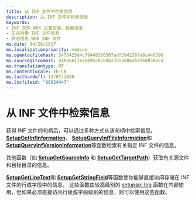 ```yaml
---
title: 从 INF 文件中检索信息
description: 从 INF 文件中检索信息
keywords:
- INF 文件 WDK 设备安装，检索信息
- 正在检索 INF 文件信息
- 状态信息 WDK INF 文件
ms.date: 04/20/2017
ms.localizationpriority: medium
ms.openlocfilehash: 5475425d4c79448360307adf3942387a6c446398
ms.sourcegitcommit: 418e6617e2a695c9cb4b37b5b60e264760858acd
ms.translationtype: MT
ms.contentlocale: zh-CN
ms.lasthandoff: 12/07/2020
ms.locfileid: "96824447"
---
```

# <a name="retrieving-information-from-an-inf-file"></a>从 INF 文件中检索信息





获得 INF 文件的句柄后，可以通过多种方式从该句柄中检索信息。 [**SetupGetInfInformation**](/windows/win32/api/setupapi/nf-setupapi-setupgetinfinformationa)、 [**SetupQueryInfFileInformation**](/windows/win32/api/setupapi/nf-setupapi-setupqueryinffileinformationa)和 [**SetupQueryInfVersionInformation**](/windows/win32/api/setupapi/nf-setupapi-setupqueryinfversioninformationa)等函数检索有关指定 INF 文件的信息。

其他函数（如 [**SetupGetSourceInfo**](/windows/win32/api/setupapi/nf-setupapi-setupgetsourceinfoa) 和 [**SetupGetTargetPath**](/windows/win32/api/setupapi/nf-setupapi-setupgettargetpatha)）获取有关源文件和目标目录的信息。

[**SetupGetLineText**](/windows/win32/api/setupapi/nf-setupapi-setupgetlinetexta)和 [**SetupGetStringField**](/windows/win32/api/setupapi/nf-setupapi-setupgetstringfielda)等函数使你能够直接访问存储在 INF 文件的行或字段中的信息。 这些函数由较高级别的 [setupapi.log](setupapi.md) 函数在内部使用，但如果必须直接访问行级或字段级别的信息，则可以使用这些函数。

 

